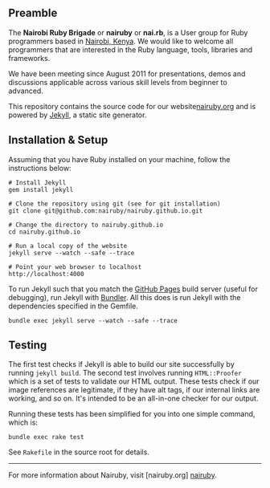 ## Preamble

The **Nairobi Ruby Brigade** or **nairuby** or **nai.rb**, is a
User group for Ruby programmers based in [Nairobi, Kenya][nairobi-kenya-map]. We would like to welcome all programmers that are interested in the Ruby language, tools, libraries and frameworks.

We have been meeting since August 2011 for presentations, demos and discussions applicable
across various skill levels from beginner to advanced.

This repository contains the source code for our website[nairuby.org][nairuby] and is powered by [Jekyll][jekyll], a static site generator.


## Installation & Setup
Assuming that you have Ruby installed on your machine, follow the instructions below:

```
# Install Jekyll
gem install jekyll

# Clone the repository using git (see for git installation)
git clone git@github.com:nairuby/nairuby.github.io.git

# Change the directory to nairuby.github.io
cd nairuby.github.io

# Run a local copy of the website
jekyll serve --watch --safe --trace

# Point your web browser to localhost
http://localhost:4000
```

To run Jekyll such that you match the [GitHub Pages][github-pages] build server (useful for
debugging), run Jekyll with [Bundler][bundler]. All this does is run Jekyll with the dependencies specified in the Gemfile.

```
bundle exec jekyll serve --watch --safe --trace
```

## Testing

The first test checks if Jekyll is able to build our site successfully by running `jekyll build`. The second test involves running `HTML::Proofer` which is a set of tests to validate our HTML output. These tests check if our image references are legitimate, if they have alt tags, if our internal links are working, and so on. It's intended to be an all-in-one checker for our output.

Running these tests has been simplified for you into one simple command, which is:

```
bundle exec rake test
```

See `Rakefile` in the source root for details.

---

For more information about Nairuby, visit [nairuby.org] [nairuby].

[bundler]: http://bundler.io/
[github-pages]: https://pages.github.com/
[ror]: http://rubyonrails.org/
[jekyll]: http://jekyllrb.com/
[nairobi-kenya-map]: http://goo.gl/AMspr8
[nairuby]: http://nairuby.org/
